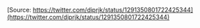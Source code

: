 [Source: https://twitter.com/diprjk/status/1291350801722425344](https://twitter.com/diprjk/status/1291350801722425344)